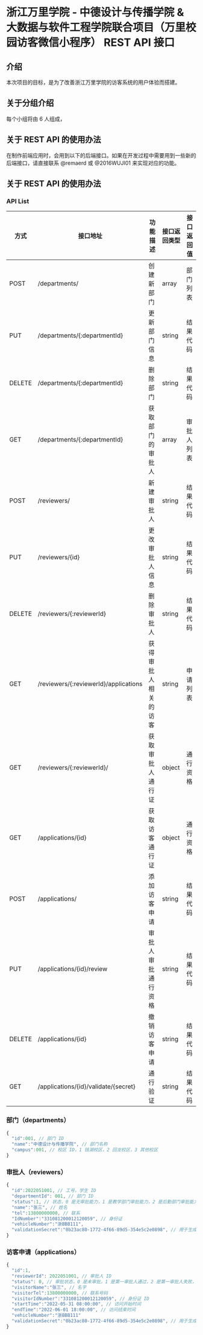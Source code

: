 # 浙江万里学院 - 中德设计与传播学院 & 大数据与软件工程学院联合项目（万里校园访客微信小程序） REST API 接口

## 介绍

本次项目的目标，是为了改善浙江万里学院的访客系统的用户体验而搭建。

## 关于分组介绍

每个小组将由 6 人组成，

## 关于 REST API 的使用办法

在制作前端应用时，会用到以下的后端接口。如果在开发过程中需要用到一些新的后端接口，请直接联系 @remaerd 或 @2016WUJI01 来实现对应的功能。

## 关于 REST API 的使用办法

### API List

| 方式   | 接口地址                              | 功能描述             | 接口返回类型 | 接口返回值 |
| ------ | ------------------------------------- | -------------------- | ------------ | ---------- |
| POST   | /departments/                         | 创建新部门           | array        | 部门列表   |
| PUT    | /departments/{:departmentId}          | 更新部门信息         | string       | 结果代码   |
| DELETE | /departments/{:departmentId}          | 删除部门             | string       | 结果代码   |
| GET    | /departments/{:departmentId}          | 获取部门的审批人     | array        | 审批人列表 |
| POST   | /reviewers/                           | 新建审批人           | string       | 结果代码   |
| PUT    | /reviewers/{id}                       | 更改审批人信息       | string       | 结果代码   |
| DELETE | /reviewers/{:reviewerId}              | 删除审批人           | string       | 结果代码   |
| GET    | /reviewers/{:reviewerId}/applications | 获得审批人相关的访客 | string       | 申请列表   |
| GET    | /reviewers/{:reviewerId}/             | 获取审批人通行证     | object       | 通行资格   |
| GET    | /applications/{id}                    | 获取访客通行证       | object       | 通行资格   |
| POST   | /applications/                        | 添加访客申请         | string       | 结果代码   |
| PUT    | /applications/{id}/review             | 审批人审批通行资格   | string       | 结果代码   |
| DELETE | /applications/{id}                    | 撤销访客申请         | string       | 结果代码   |
| GET    | /applications/{id}/validate/{secret}  | 通行验证             | string       | 结果代码   |

### 部门（departments）

```javascript
{
  "id":001, // 部门 ID
  "name":"中德设计与传播学院", // 部门名称
  "campus":001, // 校区 ID，1 钱湖校区，2 回龙校区，3 其他校区
}
```

### 审批人（reviewers）

```javascript
{
  "id":2022051001, // 工号，学生 ID
  "departmentId": 001, // 部门 ID
  "status":1, // 状态，0 是无审批能力，1 是教学部门审批能力，2 是后勤部门审批能力
  "name":"张三", // 姓名
  "tel":13800000000, // 联系
  "IdNumber":"331081200012120059", // 身份证
  "vehicleNumber":"浙BBB111",
  "validationSecret":"0b23ac80-1772-4f66-89d5-354e5c2e0898", // 用于生成访客二维码的 UUID
}
```

### 访客申请（applications）

```javascript
{
  "id":1,
  "reviewerId": 2022051001, // 审批人 ID
  "status": 0, // 审批状态，0 是未审批，1 是第一审批人通过，2 是第一审批人失败，3 是第二审批人通过，4 时第二审批人失败
  "visitorName":"张三", // 名字
  "visitorTel":13800000000, // 联系号码
  "visitorIdNumber":"331081200012120059", // 身份证 ID
  "startTime":"2022-05-31 08:00:00", // 访问开始时间
  "endTime":"2022-06-01 18:00:00", // 访问结束时间
  "vehicleNumber":"浙BBB111"
  "validationSecret":"0b23ac80-1772-4f66-89d5-354e5c2e0898", // 用于生成访客二维码的 UUID
}
```
